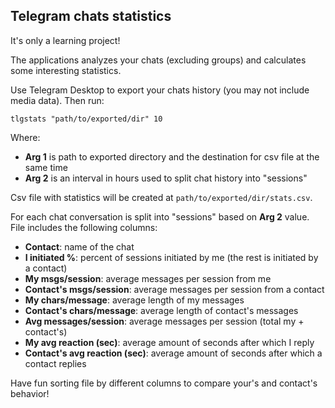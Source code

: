 ## Telegram chats statistics

It's only a learning project!

The applications analyzes your chats (excluding groups) and 
calculates some interesting statistics.

Use Telegram Desktop to export your chats history (you may not include media data).
Then run:

```
tlgstats "path/to/exported/dir" 10
```

Where:
* **Arg 1** is path to exported directory and the destination for csv file at the same time
* **Arg 2** is an interval in hours used to split chat history into "sessions"

Csv file with statistics will be created at `path/to/exported/dir/stats.csv`.

For each chat conversation is split into "sessions" based on **Arg 2** value.
File includes the following columns:

* **Contact**: name of the chat
* **I initiated %**: percent of sessions initiated by me (the rest is initiated by a contact)
* **My msgs/session**: average messages per session from me
* **Contact's msgs/session**: average messages per session from a contact
* **My chars/message**: average length of my messages
* **Contact's chars/message**: average length of contact's messages
* **Avg messages/session**: average messages per session (total my + contact's)
* **My avg reaction (sec)**: average amount of seconds after which I reply
* **Contact's avg reaction (sec)**: average amount of seconds after which a contact replies

Have fun sorting file by different columns to compare your's and contact's behavior! 